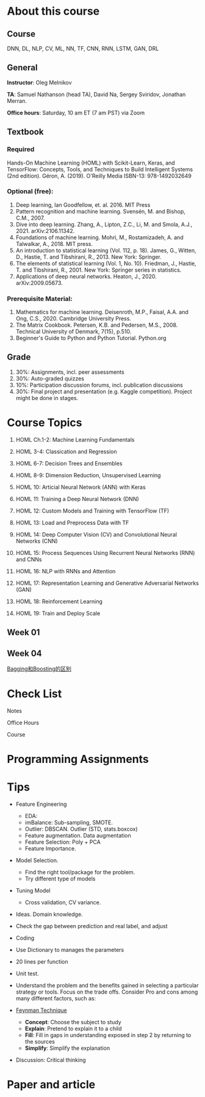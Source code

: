 # About this course

## Course

DNN, DL, NLP, CV, ML, NN, TF, CNN, RNN, LSTM, GAN, DRL

## General

**Instructor**:  Oleg Melnikov

**TA**: Samuel Nathanson (head TA), David Na, Sergey Sviridov, Jonathan Merran.

**Office hours**:  Saturday, 10 am ET (7 am PST) via Zoom

## Textbook

### Required

Hands-On Machine Learning (HOML) with Scikit-Learn, Keras, and TensorFlow: Concepts, Tools, and Techniques to Build Intelligent Systems (2nd edition). Géron, A. (2019). O'Reilly Media ISBN-13: 978-1492032649

### Optional (free):

1. Deep learning, Ian Goodfellow, et. al. 2016. MIT Press
2. Pattern recognition and machine learning. Svensén, M. and Bishop, C.M., 2007.
3. Dive into deep learning. Zhang, A., Lipton, Z.C., Li, M. and Smola, A.J., 2021. arXiv:2106.11342.
4. Foundations of machine learning. Mohri, M., Rostamizadeh, A. and Talwalkar, A., 2018. MIT press.
5. An introduction to statistical learning (Vol. 112, p. 18). James, G., Witten, D., Hastie, T. and Tibshirani, R., 2013. New York: Springer.
6. The elements of statistical learning (Vol. 1, No. 10). Friedman, J., Hastie, T. and Tibshirani, R., 2001. New York: Springer series in statistics. 
7. Applications of deep neural networks. Heaton, J., 2020. arXiv:2009.05673.

### Prerequisite Material:

1. Mathematics for machine learning. Deisenroth, M.P., Faisal, A.A. and Ong, C.S., 2020. Cambridge University Press. 
2. The Matrix Cookbook. Petersen, K.B. and Pedersen, M.S., 2008. Technical University of Denmark, 7(15), p.510.
3. Beginner's Guide to Python and Python Tutorial. Python.org

## Grade

1. 30%: Assignments, incl. peer assessments
2. 30%: Auto-graded quizzes
3. 10%: Participation discussion forums, incl. publication discussions
4. 30%: Final project and presentation (e.g. Kaggle competition). Project might be done in stages.

# Course Topics

1. HOML Ch.1-2: Machine Learning Fundamentals
2. HOML 3-4: Classication and Regression
3. HOML 6-7: Decision Trees and Ensembles
4. HOML 8-9: Dimension Reduction, Unsupervised Learning 
5. HOML 10: Articial Neural Network (ANN) with Keras
6. HOML 11: Training a Deep Neural Network (DNN)

7. HOML 12: Custom Models and Training with TensorFlow (TF)
8. HOML 13: Load and Preprocess Data with TF

9. HOML 14: Deep Computer Vision (CV) and Convolutional Neural Networks (CNN)
10. HOML 15: Process Sequences Using Recurrent Neural Networks (RNN) and CNNs
11. HOML 16: NLP with RNNs and Attention
12. HOML 17: Representation Learning and Generative Adversarial Networks (GAN) 
13. HOML 18: Reinforcement Learning
14. HOML 19: Train and Deploy Scale

## Week 01

## Week 04

[Bagging和Boosting的区别](https://cloud.tencent.com/developer/news/393218)

# Check List

Notes

Office Hours

Course

# Programming Assignments

# Tips

- Feature Engineering

  - EDA: 
  - imBalance: Sub-sampling, SMOTE. 
  - Outlier: DBSCAN. Outlier (STD, stats.boxcox)
  - Feature augmentation. Data augmentation
  - Feature Selection: Poly + PCA
  - Feature Importance. 

- Model Selection. 

  - Find the right tool/package for the problem. 
  - Try different type of models

- Tuning Model

  - Cross validation, CV variance. 

- Ideas. Domain knowledge. 

- Check the gap between prediction and real label, and adjust

  

- Coding

- Use Dictionary to manages the parameters

- 20 lines per function

- Unit test.

- Understand the problem and the benefits gained in selecting a particular strategy or tools. Focus on the trade offs. Consider Pro and cons among many different factors, such as: 

- [Feynman Technique](https://en.wikipedia.org/wiki/Feynman_Technique)
  - **Concept**: Choose the subject to study
  - **Explain**: Pretend to explain it to a child
  - **Fill**: Fill in gaps in understanding exposed in step 2 by returning to the sources
  - **Simplify**: Simplify the explanation

- Discussion: Critical thinking

# Paper and article
